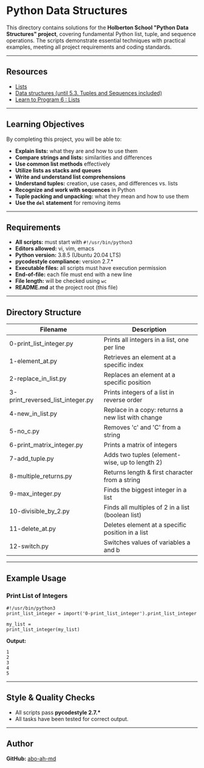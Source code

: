 # Python Data Structures

This directory contains solutions for the **Holberton School "Python Data Structures" project**, covering fundamental Python list, tuple, and sequence operations. The scripts demonstrate essential techniques with practical examples, meeting all project requirements and coding standards.

---

## Resources

- [Lists](https://intranet.hbtn.io/rltoken/UCQlbIrhZJVRfxndAcskkw)
- [Data structures (until 5.3. Tuples and Sequences included)](https://intranet.hbtn.io/rltoken/89W42byWTSM4e25VSPKMRg)
- [Learn to Program 6 : Lists](https://intranet.hbtn.io/rltoken/JNLdadDW7IWjwW9dbcEyhg)

---

## Learning Objectives

By completing this project, you will be able to:

- **Explain lists:** what they are and how to use them
- **Compare strings and lists:** similarities and differences
- **Use common list methods** effectively
- **Utilize lists as stacks and queues**
- **Write and understand list comprehensions**
- **Understand tuples:** creation, use cases, and differences vs. lists
- **Recognize and work with sequences** in Python
- **Tuple packing and unpacking:** what they mean and how to use them
- **Use the `del` statement** for removing items

---

## Requirements

- **All scripts:** must start with `#!/usr/bin/python3`
- **Editors allowed:** vi, vim, emacs
- **Python version:** 3.8.5 (Ubuntu 20.04 LTS)
- **pycodestyle compliance:** version 2.7.*
- **Executable files:** all scripts must have execution permission
- **End-of-file:** each file must end with a new line
- **File length:** will be checked using `wc`
- **README.md** at the project root (this file)

---

## Directory Structure

| Filename                  | Description                                            |
|---------------------------|-------------------------------------------------------|
| 0-print_list_integer.py    | Prints all integers in a list, one per line           |
| 1-element_at.py            | Retrieves an element at a specific index              |
| 2-replace_in_list.py       | Replaces an element at a specific position            |
| 3-print_reversed_list_integer.py | Prints integers of a list in reverse order   |
| 4-new_in_list.py           | Replace in a copy: returns a new list with change     |
| 5-no_c.py                  | Removes 'c' and 'C' from a string                    |
| 6-print_matrix_integer.py  | Prints a matrix of integers                           |
| 7-add_tuple.py             | Adds two tuples (element-wise, up to length 2)        |
| 8-multiple_returns.py      | Returns length & first character from a string        |
| 9-max_integer.py           | Finds the biggest integer in a list                   |
| 10-divisible_by_2.py       | Finds all multiples of 2 in a list (boolean list)     |
| 11-delete_at.py            | Deletes element at a specific position in a list      |
| 12-switch.py               | Switches values of variables a and b                  |

---

## Example Usage

### Print List of Integers

```
#!/usr/bin/python3
print_list_integer = import('0-print_list_integer').print_list_integer

my_list =​
print_list_integer(my_list)
```
**Output:**
```
1
2
3
4
5
```

---

## Style & Quality Checks

- All scripts pass **pycodestyle 2.7.\***
- All tasks have been tested for correct output.

---

## Author

**GitHub:** [abo-ah-md](https://github.com/abo-ah-md)
